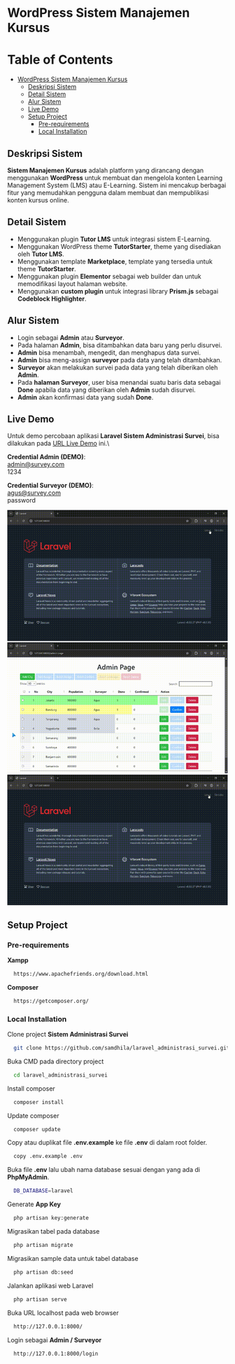 # WordPress Sistem Manajemen Kursus

# Table of Contents

- [WordPress Sistem Manajemen Kursus](#wordpress-sistem-manajemen-kursus)
  - [Deskripsi Sistem](#deskripsi-sistem)
  - [Detail Sistem](#detail-sistem)
  - [Alur Sistem](#alur-sistem)
  - [Live Demo](#live-demo)
  - [Setup Project](#setup-project)
    - [Pre-requirements](#pre-requirements)
    - [Local Installation](#local-installation)

## Deskripsi Sistem
**Sistem Manajemen Kursus** adalah platform yang dirancang dengan menggunakan **WordPress** untuk membuat dan mengelola konten Learning Management System (LMS) atau E-Learning. Sistem ini mencakup berbagai fitur yang memudahkan pengguna dalam membuat dan mempublikasi konten kursus online.

## Detail Sistem
- Menggunakan plugin **Tutor LMS** untuk integrasi sistem E-Learning.
- Menggunakan WordPress theme **TutorStarter**, theme yang disediakan oleh **Tutor LMS**.
- Menggunakan template **Marketplace**, template yang tersedia untuk theme **TutorStarter**.
- Menggunakan plugin **Elementor** sebagai web builder dan untuk memodifikasi layout halaman website.
- Menggunakan **custom plugin** untuk integrasi library **Prism.js** sebagai **Codeblock Highlighter**.

## Alur Sistem
- Login sebagai **Admin** atau **Surveyor**.
- Pada halaman **Admin**, bisa ditambahkan data baru yang perlu disurvei.
- **Admin** bisa menambah, mengedit, dan menghapus data survei.
- **Admin** bisa meng-assign **surveyor** pada data yang telah ditambahkan.
- **Surveyor** akan melakukan survei pada data yang telah diberikan oleh **Admin**.
- Pada **halaman Surveyor**, user bisa menandai suatu baris data sebagai **Done** apabila data yang diberikan oleh **Admin** sudah disurvei.
- **Admin** akan konfirmasi data yang sudah **Done**.

## Live Demo
Untuk demo percobaan aplikasi **Laravel Sistem Administrasi Survei**, bisa dilakukan pada
[URL Live Demo](https://survey.samreact.my.id/) ini.\

**Credential Admin (DEMO)**:\
admin@survey.com\
1234

**Credential Surveyor (DEMO)**:\
agus@survey.com\
password

![Demo Administrasi Survei Admin #01 GIF](https://github.com/samdhila/media/blob/main/laravel/lara01-optimized.gif)
![Demo Administrasi Survei Admin #02 GIF](https://github.com/samdhila/media/blob/main/laravel/lara02-optimized.gif)
![Demo Administrasi Survei User #01 GIF](https://github.com/samdhila/media/blob/main/laravel/lara03-optimized.gif)

## Setup Project

### Pre-requirements
**Xampp**
```bash
  https://www.apachefriends.org/download.html
```

**Composer**
```bash
  https://getcomposer.org/
```

### Local Installation
Clone project **Sistem Administrasi Survei**
```bash
  git clone https://github.com/samdhila/laravel_administrasi_survei.git
```

Buka CMD pada directory project
```bash
  cd laravel_administrasi_survei
```

Install composer
```bash
  composer install
```

Update composer
```bash
  composer update
```

Copy atau duplikat file **.env.example** ke file **.env** di dalam root folder.
```bash
  copy .env.example .env
```

Buka file **.env** lalu ubah nama database sesuai dengan yang ada di **PhpMyAdmin**.
```bash
  DB_DATABASE=laravel
```

Generate **App Key**
```bash
  php artisan key:generate
```

Migrasikan tabel pada database
```bash
  php artisan migrate
```

Migrasikan sample data untuk tabel database
```bash
  php artisan db:seed
```

Jalankan aplikasi web Laravel
```bash
  php artisan serve
```

Buka URL localhost pada web browser
```bash
  http://127.0.0.1:8000/
```

Login sebagai **Admin / Surveyor**
```bash
  http://127.0.0.1:8000/login
```
